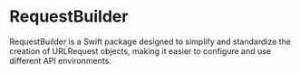 # RequestBuilder
RequestBuilder is a Swift package designed to simplify and standardize the creation of URLRequest objects, making it easier to configure and use different API environments.
